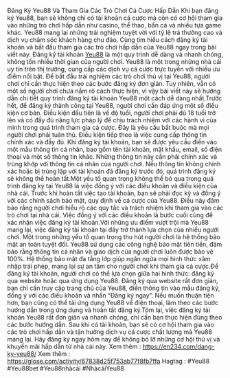 Đăng Ký Yeu88 Và Tham Gia Các Trò Chơi Cá Cược Hấp Dẫn
Khi bạn đăng ký Yeu88, bạn sẽ không chỉ có tài khoản cá cược mà còn có cơ hội tham gia vào những trò chơi hấp dẫn như casino, thể thao, bắn cá và nhiều tựa game khác. Yeu88 mang lại những trải nghiệm tuyệt vời với tỷ lệ trả thưởng cao và dịch vụ chăm sóc khách hàng chu đáo. Cùng tìm hiểu cách đăng ký tài khoản và bắt đầu tham gia các trò chơi hấp dẫn của Yeu88 ngay trong bài viết này.
Đăng ký tài khoản [Yeu88](https://en234.com/) là một quy trình dễ dàng và nhanh chóng, không tốn nhiều thời gian của người chơi. Yeu88 là một trong những nhà cái uy tín trên thị trường, cung cấp các dịch vụ cá cược trực tuyến với nhiều ưu điểm nổi bật. Để bắt đầu trải nghiệm các trò chơi thú vị tại Yeu88, người chơi chỉ cần thực hiện theo các bước đăng ký đơn giản. Tuy nhiên, vẫn có một số người chơi chưa nắm rõ cách thực hiện, vì vậy bài viết này sẽ hướng dẫn chi tiết quy trình đăng ký tài khoản Yeu88 một cách dễ dàng nhất.Trước hết, để đăng ký thành công tại Yeu88, người chơi cần đáp ứng một số điều kiện cơ bản. Điều kiện đầu tiên là về độ tuổi, người chơi phải đủ 18 tuổi trở lên và có đầy đủ năng lực pháp lý để chịu trách nhiệm với các hành vi của mình trong quá trình tham gia cá cược. Đây là yêu cầu bắt buộc mà mọi người chơi phải tuân thủ. Điều kiện tiếp theo là việc cung cấp thông tin chính xác và đầy đủ. Khi đăng ký tài khoản, bạn sẽ được yêu cầu điền vào một mẫu thông tin cá nhân, bao gồm tên tài khoản, mật khẩu, email, số điện thoại và một số thông tin khác. Những thông tin này cần phải chính xác và trùng khớp với thông tin cá nhân của người chơi. Nếu thông tin không chính xác hoặc bị trùng lặp với tài khoản đã đăng ký trước đó, quá trình đăng ký sẽ không thể hoàn tất.Một yếu tố quan trọng không thể bỏ qua trong quá trình đăng ký tại Yeu88 là việc đồng ý với các điều khoản và điều kiện của nhà cái. Trước khi hoàn tất việc tạo tài khoản, bạn sẽ phải đọc kỹ và đồng ý với các chính sách bảo mật, quy định về cá cược của Yeu88. Điều này đảm bảo rằng người chơi hiểu rõ các quy tắc và trách nhiệm khi tham gia vào các trò chơi tại nhà cái. Việc đồng ý với các điều khoản là bước cuối cùng để xác nhận việc đăng ký tài khoản.Với những ưu điểm vượt trội mà Yeu88 mang lại, việc đăng ký tài khoản tại đây trở thành lựa chọn của nhiều người chơi. Một trong những yếu tố quan trọng thu hút người chơi là hệ thống bảo mật an toàn tuyệt đối. Yeu88 sử dụng các công nghệ bảo mật tiên tiến, đảm bảo rằng thông tin cá nhân và giao dịch của người chơi luôn được bảo vệ 100%. Hệ thống bảo mật đa tầng lớp giúp ngăn ngừa mọi hình thức xâm nhập trái phép, mang lại sự an tâm cho người chơi khi tham gia cá cược.Để đăng ký tài khoản, người chơi có thể lựa chọn giữa hai hình thức: đăng ký qua website hoặc qua ứng dụng Yeu88. Đăng ký qua website rất đơn giản, bạn chỉ cần truy cập trang chủ của Yeu88, điền thông tin vào mẫu đăng ký, đồng ý với các điều khoản và nhấn “Đăng ký ngay”. Nếu muốn thuận tiện hơn, bạn cũng có thể tải ứng dụng Yeu88 về điện thoại, làm theo các bước hướng dẫn trong ứng dụng và hoàn tất đăng ký.Tóm lại, việc đăng ký tài khoản Yeu88 rất đơn giản và nhanh chóng, chỉ cần bạn thực hiện đúng theo các bước hướng dẫn. Sau khi có tài khoản, bạn sẽ có cơ hội tham gia vào các trò chơi hấp dẫn và tận hưởng dịch vụ cá cược chất lượng mà Yeu88 mang lại. Hãy đăng ký ngay hôm nay để không bỏ lỡ những cơ hội thú vị và khuyến mãi hấp dẫn từ nhà cái này.
Xem thêm : https://en234.com/dang-ky-yeu88/
Xem thêm :  https://glose.com/activity/67838d25f753ab77f8fb7ffa
Hagtag : #Yeu88 #Yeu88bet #Yeu88nhàcái #NhàcáiYeu88
